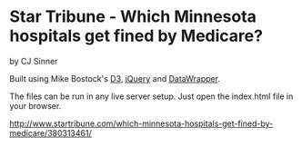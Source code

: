 Star Tribune - Which Minnesota hospitals get fined by Medicare?
================

by CJ Sinner

Built using Mike Bostock's [D3](https://github.com/mbostock/d3), [jQuery](https://github.com/jquery/jquery) and [DataWrapper](https://github.com/datawrapper/datawrapper).

The files can be run in any live server setup. Just open the index.html file in your browser.

http://www.startribune.com/which-minnesota-hospitals-get-fined-by-medicare/380313461/

